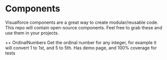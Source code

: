 Components
==========

Visualforce components are a great way to create modular/reusable code. This repo will contain open-source components. Feel free to grab these and use them in your projects. 

++ OrdinalNumbers 
  Get the ordinal number for any integer, for example it will convert 1 to 1st, and 5 to 5th. Has demo page, and 100% coverage for tests
